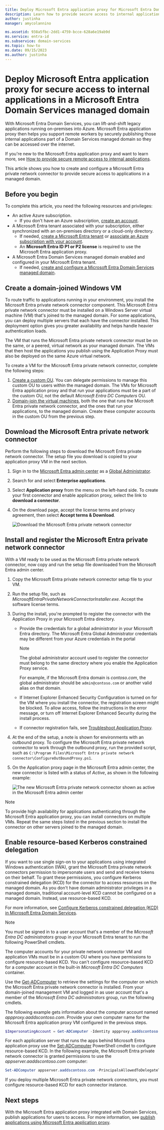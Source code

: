 ```yaml
---
title: Deploy Microsoft Entra application proxy for Microsoft Entra Domain Services | Microsoft Docs
description: Learn how to provide secure access to internal applications for remote workers by deploying and configuring Microsoft Entra application proxy in a Microsoft Entra Domain Services managed domain
author: justinha
manager: amycolannino

ms.assetid: 938a5fbc-2dd1-4759-bcce-628a6e19ab9d
ms.service: entra-id
ms.subservice: domain-services
ms.topic: how-to
ms.date: 09/15/2023
ms.author: justinha
---
```

# Deploy Microsoft Entra application proxy for secure access to internal applications in a Microsoft Entra Domain Services managed domain

With Microsoft Entra Domain Services, you can lift-and-shift legacy applications running on-premises into Azure. Microsoft Entra application proxy then helps you support remote workers by securely publishing those internal applications part of a Domain Services managed domain so they can be accessed over the internet.

If you're new to the Microsoft Entra application proxy and want to learn more, see [How to provide secure remote access to internal applications](/azure/active-directory/app-proxy/application-proxy).

This article shows you how to create and configure a Microsoft Entra private network connector to provide secure access to applications in a managed domain.

## Before you begin

To complete this article, you need the following resources and privileges:

* An active Azure subscription.
    * If you don't have an Azure subscription, [create an account](https://azure.microsoft.com/free/?WT.mc_id=A261C142F).
* A Microsoft Entra tenant associated with your subscription, either synchronized with an on-premises directory or a cloud-only directory.
    * If needed, [create a Microsoft Entra tenant][create-azure-ad-tenant] or [associate an Azure subscription with your account][associate-azure-ad-tenant].
    * An **Microsoft Entra ID P1 or P2 license** is required to use the Microsoft Entra application proxy.
* A Microsoft Entra Domain Services managed domain enabled and configured in your Microsoft Entra tenant.
    * If needed, [create and configure a Microsoft Entra Domain Services managed domain][create-azure-ad-ds-instance].

## Create a domain-joined Windows VM

To route traffic to applications running in your environment, you install the Microsoft Entra private network connector component. This Microsoft Entra private network connector must be installed on a Windows Server virtual machine (VM) that's joined to the managed domain. For some applications, you can deploy multiple servers that each have the connector installed. This deployment option gives you greater availability and helps handle heavier authentication loads.

The VM that runs the Microsoft Entra private network connector must be on the same, or a peered, virtual network as your managed domain. The VMs that then host the applications you publish using the Application Proxy must also be deployed on the same Azure virtual network.

To create a VM for the Microsoft Entra private network connector, complete the following steps:

1. [Create a custom OU](create-ou.md). You can delegate permissions to manage this custom OU to users within the managed domain. The VMs for Microsoft Entra application proxy and that run your applications must be a part of the custom OU, not the default *Microsoft Entra DC Computers* OU.
1. [Domain-join the virtual machines][create-join-windows-vm], both the one that runs the Microsoft Entra private network connector, and the ones that run your applications, to the managed domain. Create these computer accounts in the custom OU from the previous step.

<a name='download-the-azure-ad-application-proxy-connector'></a>

## Download the Microsoft Entra private network connector

Perform the following steps to download the Microsoft Entra private network connector. The setup file you download is copied to your application proxy VM in the next section.

1. Sign in to the [Microsoft Entra admin center](https://entra.microsoft.com) as a [Global Administrator](/azure/active-directory/roles/permissions-reference#global-administrator).
1. Search for and select **Enterprise applications**.
1. Select **Application proxy** from the menu on the left-hand side. To create your first connector and enable application proxy, select the link to **download a connector**.
1. On the download page, accept the license terms and privacy agreement, then select **Accept terms & Download**.

    ![Download the Microsoft Entra private network connector](./media/app-proxy/download-app-proxy-connector.png)

<a name='install-and-register-the-azure-ad-application-proxy-connector'></a>

## Install and register the Microsoft Entra private network connector

With a VM ready to be used as the Microsoft Entra private network connector, now copy and run the setup file downloaded from the Microsoft Entra admin center.

1. Copy the Microsoft Entra private network connector setup file to your VM.
1. Run the setup file, such as *MicrosoftEntraPrivateNetworkConnectorInstaller.exe*. Accept the software license terms.
1. During the install, you're prompted to register the connector with the Application Proxy in your Microsoft Entra directory.
   * Provide the credentials for a global administrator in your Microsoft Entra directory. The Microsoft Entra Global Administrator credentials may be different from your  Azure credentials in the portal

        > [!NOTE]
        > The global administrator account used to register the connector must belong to the same directory where you enable the Application Proxy service.
        >
        > For example, if the Microsoft Entra domain is *contoso.com*, the global administrator should be `admin@contoso.com` or another valid alias on that domain.

   * If Internet Explorer Enhanced Security Configuration is turned on for the VM where you install the connector, the registration screen might be blocked. To allow access, follow the instructions in the error message, or turn off Internet Explorer Enhanced Security during the install process.
   * If connector registration fails, see [Troubleshoot Application Proxy](/azure/active-directory/app-proxy/application-proxy-troubleshoot).
1. At the end of the setup, a note is shown for environments with an outbound proxy. To configure the Microsoft Entra private network connector to work through the outbound proxy, run the provided script, such as `C:\Program Files\Microsoft Entra private network connector\ConfigureOutBoundProxy.ps1`.
1. On the Application proxy page in the Microsoft Entra admin center, the new connector is listed with a status of *Active*, as shown in the following example:

    ![The new Microsoft Entra private network connector shown as active in the Microsoft Entra admin center](./media/app-proxy/connected-app-proxy.png)

> [!NOTE]
> To provide high availability for applications authenticating through the Microsoft Entra application proxy, you can install connectors on multiple VMs. Repeat the same steps listed in the previous section to install the connector on other servers joined to the managed domain.

## Enable resource-based Kerberos constrained delegation

If you want to use single sign-on to your applications using integrated Windows authentication (IWA), grant the Microsoft Entra private network connectors permission to impersonate users and send and receive tokens on their behalf. To grant these permissions, you configure Kerberos constrained delegation (KCD) for the connector to access resources on the managed domain. As you don't have domain administrator privileges in a managed domain, traditional account-level KCD cannot be configured on a managed domain. Instead, use resource-based KCD.

For more information, see [Configure Kerberos constrained delegation (KCD) in Microsoft Entra Domain Services](deploy-kcd.md).

> [!NOTE]
> You must be signed in to a user account that's a member of the *Microsoft Entra DC administrators* group in your Microsoft Entra tenant to run the following PowerShell cmdlets.
>
> The computer accounts for your private network connector VM and application VMs must be in a custom OU where you have permissions to configure resource-based KCD. You can't configure resource-based KCD for a computer account in the built-in *Microsoft Entra DC Computers* container.

Use the [Get-ADComputer][Get-ADComputer] to retrieve the settings for the computer on which the Microsoft Entra private network connector is installed. From your domain-joined management VM and logged in as user account that's a member of the *Microsoft Entra DC administrators* group, run the following cmdlets.

The following example gets information about the computer account named *appproxy.aaddscontoso.com*. Provide your own computer name for the Microsoft Entra application proxy VM configured in the previous steps.

```powershell
$ImpersonatingAccount = Get-ADComputer -Identity appproxy.aaddscontoso.com
```

For each application server that runs the apps behind Microsoft Entra application proxy use the [Set-ADComputer][Set-ADComputer] PowerShell cmdlet to configure resource-based KCD. In the following example, the Microsoft Entra private network connector is granted permissions to use the *appserver.aaddscontoso.com* computer:

```powershell
Set-ADComputer appserver.aaddscontoso.com -PrincipalsAllowedToDelegateToAccount $ImpersonatingAccount
```

If you deploy multiple Microsoft Entra private network connectors, you must configure resource-based KCD for each connector instance.

## Next steps

With the Microsoft Entra application proxy integrated with Domain Services, publish applications for users to access. For more information, see [publish applications using Microsoft Entra application proxy](/azure/active-directory/app-proxy/application-proxy-add-on-premises-application).

<!-- INTERNAL LINKS -->
[create-azure-ad-tenant]: /azure/active-directory/fundamentals/sign-up-organization
[associate-azure-ad-tenant]: /azure/active-directory/fundamentals/how-subscriptions-associated-directory
[create-azure-ad-ds-instance]: tutorial-create-instance.md
[create-join-windows-vm]: join-windows-vm.md
[azure-bastion]: /azure/bastion/tutorial-create-host-portal
[Get-ADComputer]: /powershell/module/activedirectory/get-adcomputer
[Set-ADComputer]: /powershell/module/activedirectory/set-adcomputer
